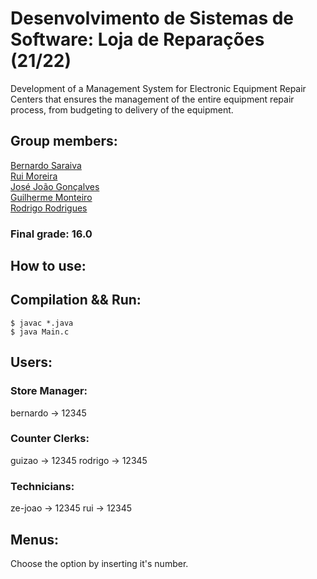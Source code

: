 # Desenvolvimento de Sistemas de Software: Loja de Reparações (21/22)
Development of a Management System for Electronic Equipment Repair Centers that ensures the management of the entire equipment repair process, from budgeting to delivery of the equipment.

## Group members:  

[Bernardo Saraiva](https://github.com/devsaraiva)  
[Rui Moreira](https://github.com/RuiMoreiraA93232)  
[José João Gonçalves](https://github.com/jjgonc)  
[Guilherme Monteiro](https://github.com/rushmetra)  
[Rodrigo Rodrigues](https://github.com/webst2r)  


### Final grade: 16.0

## How to use:
## Compilation && Run:
```$ javac *.java ```  
```$ java Main.c ``` 

## Users:

### Store Manager:
bernardo -> 12345

### Counter Clerks:
guizao -> 12345
rodrigo -> 12345

### Technicians:
ze-joao -> 12345 
rui -> 12345

## Menus:
Choose the option by inserting it's number.
